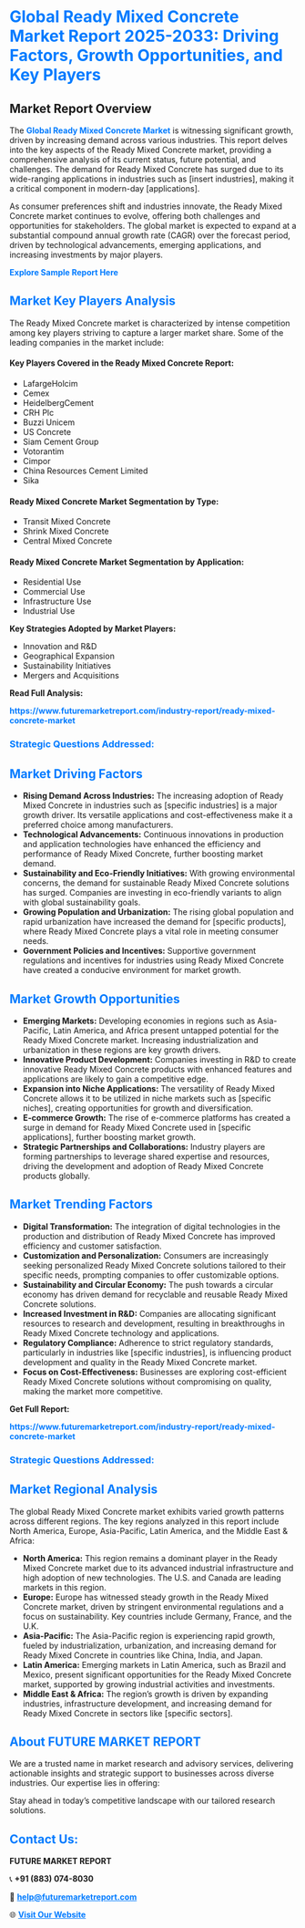 <h1 style="color: #007BFF;">Global Ready Mixed Concrete Market Report 2025-2033: Driving Factors, Growth Opportunities, and Key Players</h1>

<section id="overview">
<h2>Market Report Overview</h2>
<p>The <a href="https://www.futuremarketreport.com/industry-report/ready-mixed-concrete-market" style="color: #007BFF; text-decoration: none;"><strong>Global Ready Mixed Concrete Market</strong></a> is witnessing significant growth, driven by increasing demand across various industries. This report delves into the key aspects of the Ready Mixed Concrete market, providing a comprehensive analysis of its current status, future potential, and challenges. The demand for Ready Mixed Concrete has surged due to its wide-ranging applications in industries such as [insert industries], making it a critical component in modern-day [applications].</p>
<p>As consumer preferences shift and industries innovate, the Ready Mixed Concrete market continues to evolve, offering both challenges and opportunities for stakeholders. The global market is expected to expand at a substantial compound annual growth rate (CAGR) over the forecast period, driven by technological advancements, emerging applications, and increasing investments by major players.</p>
</section>

<section id="overview">
<p><a href="https://www.futuremarketreport.com/request-sample/reportId=97810" style="color: #007BFF; text-decoration: none;"><strong>Explore Sample Report Here</strong></a></p>
</section>

<section id="key-players">
<h2 style="color: #007BFF;">Market Key Players Analysis</h2>
<p>The Ready Mixed Concrete market is characterized by intense competition among key players striving to capture a larger market share. Some of the leading companies in the market include:</p>
<h4>Key Players Covered in the Ready Mixed Concrete Report:</h4>
<ul><li>LafargeHolcim</li><li>Cemex</li><li>HeidelbergCement</li><li>CRH Plc</li><li>Buzzi Unicem</li><li>US Concrete</li><li>Siam Cement Group</li><li>Votorantim</li><li>Cimpor</li><li>China Resources Cement Limited</li><li>Sika</li></ul>
<h4>Ready Mixed Concrete Market Segmentation by Type:</h4>
<ul><li>Transit Mixed Concrete</li><li>Shrink Mixed Concrete</li><li>Central Mixed Concrete</li></ul>

<h4>Ready Mixed Concrete Market Segmentation by Application:</h4>
<ul><li>Residential Use</li><li>Commercial Use</li><li>Infrastructure Use</li><li>Industrial Use</li></ul>
<p><strong>Key Strategies Adopted by Market Players:</strong></p>
<ul>
<li>Innovation and R&D</li>
<li>Geographical Expansion</li>
<li>Sustainability Initiatives</li>
<li>Mergers and Acquisitions</li>
</ul>
</section>

<section>
<p><strong>Read Full Analysis: </strong></p><a href="https://www.futuremarketreport.com/industry-report/ready-mixed-concrete-market" style="color: #007BFF; text-decoration: none;"><strong>https://www.futuremarketreport.com/industry-report/ready-mixed-concrete-market</strong></a>
<h3 style="color: #007BFF;">Strategic Questions Addressed:</h3>
</section>

<section id="driving-factors">
<h2 style="color: #007BFF;">Market Driving Factors</h2>
<ul>
<li><strong>Rising Demand Across Industries:</strong> The increasing adoption of Ready Mixed Concrete in industries such as [specific industries] is a major growth driver. Its versatile applications and cost-effectiveness make it a preferred choice among manufacturers.</li>
<li><strong>Technological Advancements:</strong> Continuous innovations in production and application technologies have enhanced the efficiency and performance of Ready Mixed Concrete, further boosting market demand.</li>
<li><strong>Sustainability and Eco-Friendly Initiatives:</strong> With growing environmental concerns, the demand for sustainable Ready Mixed Concrete solutions has surged. Companies are investing in eco-friendly variants to align with global sustainability goals.</li>
<li><strong>Growing Population and Urbanization:</strong> The rising global population and rapid urbanization have increased the demand for [specific products], where Ready Mixed Concrete plays a vital role in meeting consumer needs.</li>
<li><strong>Government Policies and Incentives:</strong> Supportive government regulations and incentives for industries using Ready Mixed Concrete have created a conducive environment for market growth.</li>
</ul>
</section>

<section id="growth-opportunities">
<h2 style="color: #007BFF;">Market Growth Opportunities</h2>
<ul>
<li><strong>Emerging Markets:</strong> Developing economies in regions such as Asia-Pacific, Latin America, and Africa present untapped potential for the Ready Mixed Concrete market. Increasing industrialization and urbanization in these regions are key growth drivers.</li>
<li><strong>Innovative Product Development:</strong> Companies investing in R&D to create innovative Ready Mixed Concrete products with enhanced features and applications are likely to gain a competitive edge.</li>
<li><strong>Expansion into Niche Applications:</strong> The versatility of Ready Mixed Concrete allows it to be utilized in niche markets such as [specific niches], creating opportunities for growth and diversification.</li>
<li><strong>E-commerce Growth:</strong> The rise of e-commerce platforms has created a surge in demand for Ready Mixed Concrete used in [specific applications], further boosting market growth.</li>
<li><strong>Strategic Partnerships and Collaborations:</strong> Industry players are forming partnerships to leverage shared expertise and resources, driving the development and adoption of Ready Mixed Concrete products globally.</li>
</ul>
</section>

<section id="trending-factors">
<h2 style="color: #007BFF;">Market Trending Factors</h2>
<ul>
<li><strong>Digital Transformation:</strong> The integration of digital technologies in the production and distribution of Ready Mixed Concrete has improved efficiency and customer satisfaction.</li>
<li><strong>Customization and Personalization:</strong> Consumers are increasingly seeking personalized Ready Mixed Concrete solutions tailored to their specific needs, prompting companies to offer customizable options.</li>
<li><strong>Sustainability and Circular Economy:</strong> The push towards a circular economy has driven demand for recyclable and reusable Ready Mixed Concrete solutions.</li>
<li><strong>Increased Investment in R&D:</strong> Companies are allocating significant resources to research and development, resulting in breakthroughs in Ready Mixed Concrete technology and applications.</li>
<li><strong>Regulatory Compliance:</strong> Adherence to strict regulatory standards, particularly in industries like [specific industries], is influencing product development and quality in the Ready Mixed Concrete market.</li>
<li><strong>Focus on Cost-Effectiveness:</strong> Businesses are exploring cost-efficient Ready Mixed Concrete solutions without compromising on quality, making the market more competitive.</li>
</ul>
</section>

<section>
<p><strong>Get Full Report: </strong></p><a href="https://www.futuremarketreport.com/industry-report/ready-mixed-concrete-market" style="color: #007BFF; text-decoration: none;"><strong>https://www.futuremarketreport.com/industry-report/ready-mixed-concrete-market</strong></a>
<h3 style="color: #007BFF;">Strategic Questions Addressed:</h3>
</section>


<section id="regional-analysis">
<h2 style="color: #007BFF;">Market Regional Analysis</h2>
<p>The global Ready Mixed Concrete market exhibits varied growth patterns across different regions. The key regions analyzed in this report include North America, Europe, Asia-Pacific, Latin America, and the Middle East & Africa:</p>
<ul>
<li><strong>North America:</strong> This region remains a dominant player in the Ready Mixed Concrete market due to its advanced industrial infrastructure and high adoption of new technologies. The U.S. and Canada are leading markets in this region.</li>
<li><strong>Europe:</strong> Europe has witnessed steady growth in the Ready Mixed Concrete market, driven by stringent environmental regulations and a focus on sustainability. Key countries include Germany, France, and the U.K.</li>
<li><strong>Asia-Pacific:</strong> The Asia-Pacific region is experiencing rapid growth, fueled by industrialization, urbanization, and increasing demand for Ready Mixed Concrete in countries like China, India, and Japan.</li>
<li><strong>Latin America:</strong> Emerging markets in Latin America, such as Brazil and Mexico, present significant opportunities for the Ready Mixed Concrete market, supported by growing industrial activities and investments.</li>
<li><strong>Middle East & Africa:</strong> The region’s growth is driven by expanding industries, infrastructure development, and increasing demand for Ready Mixed Concrete in sectors like [specific sectors].</li>
</ul>
</section>

<footer>
<h2 style="color: #007BFF;">About FUTURE MARKET REPORT</h2>
<p>We are a trusted name in market research and advisory services, delivering actionable insights and strategic support to businesses across diverse industries. Our expertise lies in offering:</p>

<p>Stay ahead in today’s competitive landscape with our tailored research solutions.</p>

<h2 style="color: #007BFF;">Contact Us:</h2>
<p><strong>FUTURE MARKET REPORT</strong></p>
<p>📞 <strong>+91 (883) 074-8030</strong></p>
<p>📧 <strong><a href="mailto:help@futuremarketreport.com" style="color: #007BFF;">help@futuremarketreport.com</a></strong></p>
<p>🌐 <strong><a href="https://www.futuremarketreport.com/" style="color: #007BFF;">Visit Our Website</a></strong></p>
</footer>